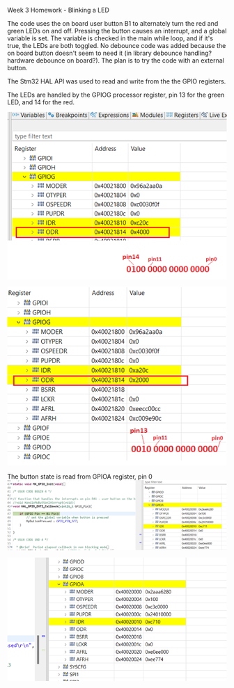 Week 3 Homework - Blinking a LED

The code uses the on board user button B1 to alternately turn the red and green LEDs on and off. 
Pressing the button causes an interrupt, and a global variable is set. The variable is checked in the main while loop, and if it's true, the LEDs are both toggled. No debounce code was added because the on board button doesn't seem to need it (in library debounce handling? hardware debounce on board?). The plan is to try the code with an external button. 

The Stm32 HAL API was used to read and write from the the GPIO registers. 

The LEDs are handled by the GPIOG processor register, pin 13 for the green LED, and 14 for the red. 

![RedLED](https://github.com/snkYmkrct/Making_Embedded_Systems_Course/blob/main/Week%203%20homework/Images/register%20when%20red%20LED%20-%20pin%2014%20-%20on.png?raw=true)

![Green LED](https://github.com/snkYmkrct/Making_Embedded_Systems_Course/blob/main/Week%203%20homework/Images/register%20when%20green%20LED%20-%20pin%2013%20-%20on.png?raw=true)

The button state is read from GPIOA register, pin 0
![Button pressed](https://github.com/snkYmkrct/Making_Embedded_Systems_Course/blob/main/Week%203%20homework/Images/register%20when%20button%20pressed%20-%20pin%200.png?raw=true)

![Button NOT pressed](https://github.com/snkYmkrct/Making_Embedded_Systems_Course/blob/main/Week%203%20homework/Images/register%20when%20button%20not%20pressed%20-%20pin%200.png?raw=true)

